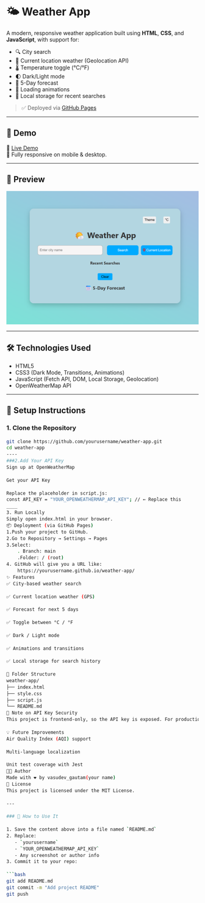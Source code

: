 # 🌤️ Weather App

A modern, responsive weather application built using **HTML**, **CSS**, and **JavaScript**, with support for:

- 🔍 City search
- 📍 Current location weather (Geolocation API)
- 🌡️ Temperature toggle (°C/°F)
- 🌓 Dark/Light mode
- 📆 5-Day forecast
- 🔄 Loading animations
- 💾 Local storage for recent searches

> ✅ Deployed via [GitHub Pages](https://vasudevgautam.github.io/weather-app)

---

## 🚀 Demo

🔗 [Live Demo](https://vasudevgautam.github.io/weather-app)  
📱 Fully responsive on mobile & desktop.

---

## 📸 Preview

![Weather App Screenshot](screenshot.png)

---

## 🛠️ Technologies Used

- HTML5
- CSS3 (Dark Mode, Transitions, Animations)
- JavaScript (Fetch API, DOM, Local Storage, Geolocation)
- OpenWeatherMap API

---

## 🔑 Setup Instructions

### 1. Clone the Repository

```bash
git clone https://github.com/yourusername/weather-app.git
cd weather-app
----
###2.Add Your API Key
Sign up at OpenWeatherMap

Get your API Key

Replace the placeholder in script.js:
const API_KEY = "YOUR_OPENWEATHERMAP_API_KEY"; // ← Replace this
____
3. Run Locally
Simply open index.html in your browser.
📦 Deployment (via GitHub Pages)
1.Push your project to GitHub.
2.Go to Repository → Settings → Pages
3.Select:
    . Branch: main
    .Folder: / (root)
4. GitHub will give you a URL like:
    https://yourusername.github.io/weather-app/
✨ Features
✅ City-based weather search

✅ Current location weather (GPS)

✅ Forecast for next 5 days

✅ Toggle between °C / °F

✅ Dark / Light mode

✅ Animations and transitions

✅ Local storage for search history

📂 Folder Structure
weather-app/
├── index.html
├── style.css
├── script.js
└── README.md
🔐 Note on API Key Security
This project is frontend-only, so the API key is exposed. For production apps, consider using a backend proxy to hide the key.

💡 Future Improvements
Air Quality Index (AQI) support

Multi-language localization

Unit test coverage with Jest
🧑‍💻 Author
Made with ❤️ by vasudev_gautam(your name)
📝 License
This project is licensed under the MIT License.

---

### 📌 How to Use It

1. Save the content above into a file named `README.md`
2. Replace:
   - `yourusername`
   - `YOUR_OPENWEATHERMAP_API_KEY`
   - Any screenshot or author info
3. Commit it to your repo:

```bash
git add README.md
git commit -m "Add project README"
git push


